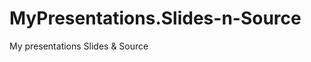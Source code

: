 MyPresentations.Slides-n-Source
===============================

My presentations Slides &amp; Source